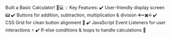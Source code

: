 Built a Basic Calculator! 🎉💻
💡 Key Features:
✔️ User-friendly display screen 📟
✔️ Buttons for addition, subtraction, multiplication & division ➕➖✖️➗
✔️ CSS Grid for clean button alignment 🎨
✔️ JavaScript Event Listeners for user interactions ⚡
✔️ If-else conditions & loops to handle calculations 🧮
